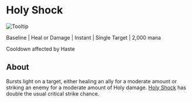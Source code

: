 # Holy Shock

![Tooltip]()

Baseline | Heal or Damage | Instant | Single Target | 2,000 mana

Cooldown affected by Haste

## About

Bursts light on a target, either healing an ally for a moderate amount or striking an enemy for a moderate amount of Holy damage. [Holy Shock](./HolyShock.md) has double the usual critical strike chance.

